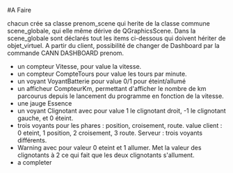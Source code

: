 
#A Faire

chacun crée sa classe prenom_scene qui herite de la classe commune scene_globale, qui elle même dérive de QGraphicsScene. Dans la scene_globale sont déclarés tout les items ci-dessous qui doivent hériter de objet_virtuel. A partir du client, possibilité de changer de Dashboard par la commande CANN DASHBOARD prenom.
 
 * un compteur Vitesse, pour value la vitesse.
 * un compteur CompteTours pour value les tours par minute.
 * un voyant VoyantBatterie pour value 0/1 pour éteint/allumé
 * un afficheur CompteurKm, permettant d'afficher le nombre de km parcourus depuis le lancement du programme en fonction de la vitesse.
 * une jauge Essence 
 * un voyant Clignotant avec pour value 1 le clignotant droit, -1 le clignotant gauche, et 0 éteint.
 * trois voyants pour les phares : position, croisement, route. value client : 0 eteint, 1 position, 2 croisement, 3 route. Serveur : trois voyants différents.
 * Warning avec pour valeur 0 eteint et 1 allumer. Met la valeur des clignotants à 2 ce qui fait que les deux clignotants s'allument.
 * a completer
